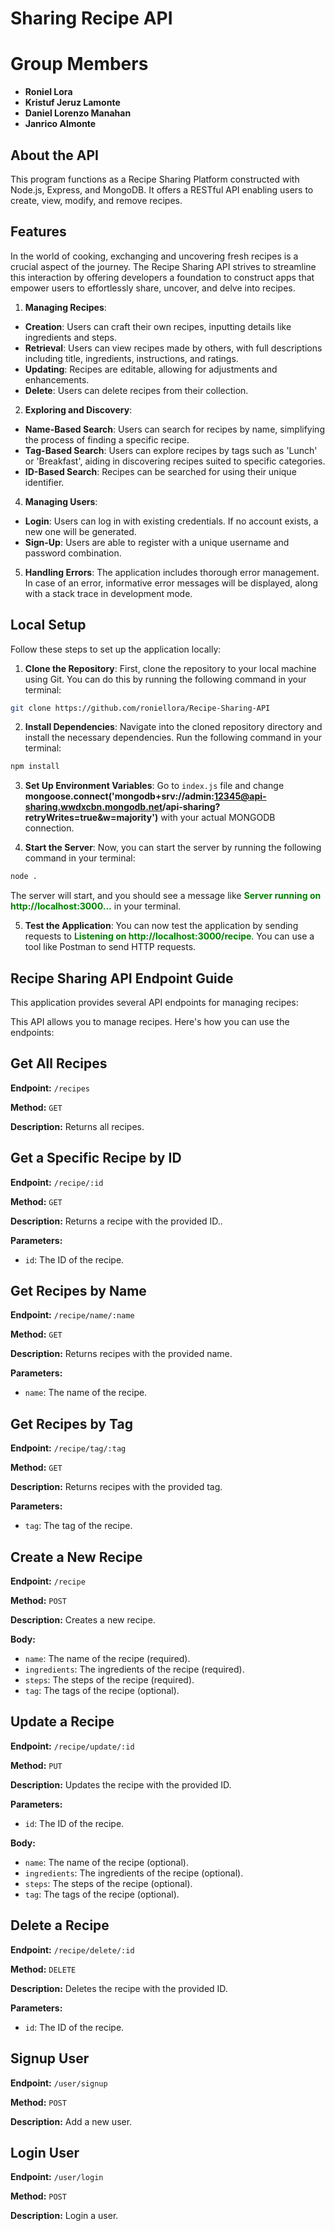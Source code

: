 # Sharing Recipe API

# Group Members

- **Roniel Lora**
- **Kristuf Jeruz Lamonte**
- **Daniel Lorenzo Manahan**
- **Janrico Almonte**

## About the API

This program functions as a Recipe Sharing Platform constructed with Node.js, Express, and MongoDB. It offers a RESTful API enabling users to create, view, modify, and remove recipes.

## Features

In the world of cooking, exchanging and uncovering fresh recipes is a crucial aspect of the journey. The Recipe Sharing API strives to streamline this interaction by offering developers a foundation to construct apps that empower users to effortlessly share, uncover, and delve into recipes.

1. **Managing Recipes**:
- **Creation**: Users can craft their own recipes, inputting details like ingredients and steps.
- **Retrieval**: Users can view recipes made by others, with full descriptions including title, ingredients, instructions, and ratings.
- **Updating**: Recipes are editable, allowing for adjustments and enhancements.
- **Delete**: Users can delete recipes from their collection.

2. **Exploring and Discovery**:
- **Name-Based Search**: Users can search for recipes by name, simplifying the process of finding a specific recipe.
- **Tag-Based Search**: Users can explore recipes by tags such as 'Lunch' or 'Breakfast', aiding in discovering recipes suited to specific categories.
- **ID-Based Search**: Recipes can be searched for using their unique identifier.

4. **Managing Users**:
- **Login**: Users can log in with existing credentials. If no account exists, a new one will be generated.
- **Sign-Up**: Users are able to register with a unique username and password combination.

5. **Handling Errors**: The application includes thorough error management. In case of an error, informative error messages will be displayed, along with a stack trace in development mode.

## Local Setup
Follow these steps to set up the application locally:

1. **Clone the Repository**: First, clone the repository to your local machine using Git. You can do this by running the following command in your terminal:

```bash
git clone https://github.com/roniellora/Recipe-Sharing-API
```

2. **Install Dependencies**: Navigate into the cloned repository directory and install the necessary dependencies. Run the following command in your terminal:

```bash
npm install
```

3. **Set Up Environment Variables**: Go to `index.js` file and change **mongoose.connect('mongodb+srv://admin:12345@api-sharing.wwdxcbn.mongodb.net/api-sharing?retryWrites=true&w=majority')** with your actual MONGODB connection.

4. **Start the Server**: Now, you can start the server by running the following command in your terminal:

```bash
node . 
```

The server will start, and you should see a message like <span style="color:green"><strong>Server running on http://localhost:3000...</strong></span> in your terminal.

5. **Test the Application**: You can now test the application by sending requests to <span style="color:green"><strong>Listening on http://localhost:3000/recipe</strong></span>. You can use a tool like Postman to send HTTP requests.

## Recipe Sharing API Endpoint Guide

This application provides several API endpoints for managing recipes:

This API allows you to manage recipes. Here's how you can use the endpoints:

## Get All Recipes

**Endpoint:** `/recipes`

**Method:** `GET`

**Description:** Returns all recipes.

## Get a Specific Recipe by ID

**Endpoint:** `/recipe/:id`

**Method:** `GET`

**Description:** Returns a recipe with the provided ID..

**Parameters:**

- `id`: The ID of the recipe.

## Get Recipes by Name

**Endpoint:** `/recipe/name/:name`

**Method:** `GET`

**Description:** Returns recipes with the provided name.

**Parameters:**

- `name`: The name of the recipe.

## Get Recipes by Tag

**Endpoint:** `/recipe/tag/:tag`

**Method:** `GET`

**Description:** Returns recipes with the provided tag.

**Parameters:**

- `tag`: The tag of the recipe.

## Create a New Recipe

**Endpoint:** `/recipe`

**Method:** `POST`

**Description:** Creates a new recipe.

**Body:**

- `name`: The name of the recipe (required).
- `ingredients`: The ingredients of the recipe (required).
- `steps`: The steps of the recipe (required).
- `tag`: The tags of the recipe (optional).

## Update a Recipe

**Endpoint:** `/recipe/update/:id`

**Method:** `PUT`

**Description:** Updates the recipe with the provided ID.

**Parameters:**

- `id`: The ID of the recipe.

**Body:**

- `name`: The name of the recipe (optional).
- `ingredients`: The ingredients of the recipe (optional).
- `steps`: The steps of the recipe (optional).
- `tag`: The tags of the recipe (optional).

## Delete a Recipe

**Endpoint:** `/recipe/delete/:id`

**Method:** `DELETE`

**Description:** Deletes the recipe with the provided ID.

**Parameters:**

- `id`: The ID of the recipe.

## Signup User

**Endpoint:** `/user/signup`

**Method:** `POST`

**Description:** Add a new user.

## Login User

**Endpoint:** `/user/login`

**Method:** `POST`

**Description:** Login a user.

